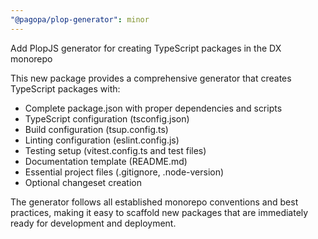 ```yaml
---
"@pagopa/plop-generator": minor
---
```


Add PlopJS generator for creating TypeScript packages in the DX monorepo

This new package provides a comprehensive generator that creates TypeScript packages with:

- Complete package.json with proper dependencies and scripts
- TypeScript configuration (tsconfig.json)
- Build configuration (tsup.config.ts)
- Linting configuration (eslint.config.js)
- Testing setup (vitest.config.ts and test files)
- Documentation template (README.md)
- Essential project files (.gitignore, .node-version)
- Optional changeset creation

The generator follows all established monorepo conventions and best practices, making it easy to scaffold new packages that are immediately ready for development and deployment.
